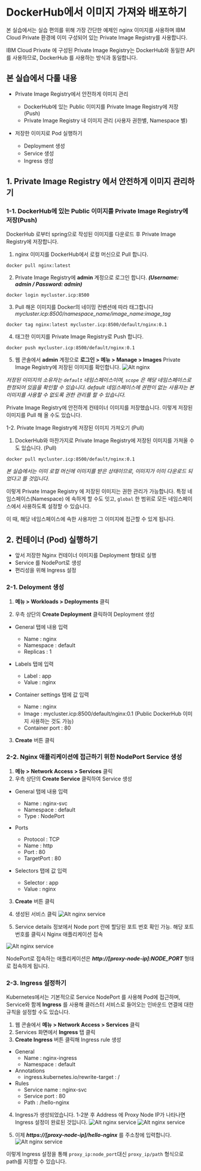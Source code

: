 # DockerHub에서 이미지 가져와 배포하기 

본 실습에서는 실습 편의를 위해 가장 간단한 예제인 nginx 이미지를 사용하며 
IBM Cloud Private 환경에 이미 구성되어 있는 Private Image Registry를 사용합니다. 

IBM Cloud Private 에 구성된 Private Image Registry는 DockerHub와 동일한 API를 사용하므로,
DockerHub 를 사용하는 방식과 동일합니다. 

## 본 실습에서 다룰 내용
- Private Image Registry에서 안전하게 이미지 관리 
  - DockerHub에 있는 Public 이미지를 Private Image Registry에 저장 (Push)
  - Private Image Registry 내 이미지 관리 (사용자 권한별, Namespace 별)

- 저장한 이미지로 Pod 실행하기
  - Deployment 생성 
  - Service 생성
  - Ingress 생성 

## 1. Private Image Registry 에서 안전하게 이미지 관리하기 


### 1-1. DockerHub에 있는 Public 이미지를 Private Image Registry에 저장(Push)
DockerHub 로부터 spring으로 작성된 이미지를 다운로드 후 Private Image Registry에 저장합니다.

1. nginx 이미지를 DockerHub에서 로컬 머신으로 Pull 합니다. 
~~~
docker pull nginx:latest
~~~

2. Private Image Registry에 **admin** 계정으로 로그인 합니다. _**(Username: admin / Password: admin)**_
~~~
docker login mycluster.icp:8500
~~~

3. Pull 해온 이미지를 Docker의 네이밍 컨벤션에 따라 태그합니다
_mycluster.icp:8500/namespace_name/image_name:image_tag_

~~~
docker tag nginx:latest mycluster.icp:8500/default/nginx:0.1
~~~

4. 태그한 이미지를 Private Image Registry로 Push 합니다.
~~~
docker push mycluster.icp:8500/default/nginx:0.1
~~~


5. 웹 콘솔에서 **admin** 계정으로 **로그인 > 메뉴 > Manage > Images** Private Image Registry에 저장된 이미지를 확인합니다. 
![Alt nginx](./images/image-nginx-2.png)

_저장된 이미지의 소유자는 `default` 네임스페이스이며, `scope` 은 해당 네임스페이스로 한정되어 있음을 확인할 수 있습니다._
_default 네임스페이스에 권한이 없는 사용자는 본 이미지를 사용할 수 없도록 권한 관리를 할 수 있습니다._

Private Image Registry에 안전하게 컨테이너 이미지를 저장했습니다. 
이렇게 저장된 이미지를 Pull 해 올 수도 있습니다. 

1-2. Private Image Registry에 저장된 이미지 가져오기 (Pull)

1. DockerHub와 마찬가지로 Private Image Registry에 저장된 이미지를 가져올 수도 있습니다. (Pull) 
~~~
docker pull mycluster.icp:8500/default/nginx:0.1
~~~

_본 실습에서는 이미 로컬 머신에 이미지를 받은 상태이므로, 이미지가 이미 다운로드 되었다고 뜰 것입니다._


이렇게 Private Image Registry 에 저장된 이미지는 권한 관리가 가능합니다. 
특정 네임스페이스(Namespace) 에 속하게 할 수도 잇고, `global` 한 범위로 모든 네임스페이스에서 사용하도록 설정할 수 있습니다. 

이 때, 해당 네임스페이스에 속한 사용자만 그 이미지에 접근할 수 있게 됩니다. 


## 2. 컨테이너 (Pod) 실행하기 
- 앞서 저장한 Nginx 컨테이너 이미지를 Deployment 형태로 실행
- Service 를 NodePort로 생성
- 편리성을 위해 Ingress 설정 

### 2-1. Deloyment 생성
1. **메뉴 > Workloads > Deployments** 클릭

2. 우측 상단의 **Create Deployment** 클릭하여 Deployment 생성 

- General 탭에 내용 입력 
  - Name : nginx
  - Namespace : default 
  - Replicas : 1
  
- Labels 탭에 입력 
  - Label : app
  - Value : nginx
  
- Container settings 탭에 값 입력 
  - Name : nginx
  - Image : mycluster.icp:8500/default/nginx:0.1 (Public DockerHub 이미지 사용하는 것도 가능)
  - Container port : 80
  
3. **Create** 버튼 클릭 


### 2-2. Nginx 애플리케이션에 접근하기 위한 NodePort Service 생성 

1. **메뉴 > Network Access > Services** 클릭 
2. 우측 상단의 **Create Service** 클릭하여 Service 생성 
- General 탭에 내용 입력 
  - Name : nginx-svc
  - Namespace : default 
  - Type : NodePort

- Ports
  - Protocol : TCP
  - Name : http
  - Port : 80
  - TargetPort : 80
  
- Selectors 탭에 값 입력
  - Selector : app
  - Value : nginx
  
3. **Create** 버튼 클릭 
4. 생성된 서비스 클릭
![Alt nginx service](./images/image-nginx-3.png)

5. Service details 정보에서 Node port 란에 할당된 포트 번호 확인 가능. 해당 포트 번호를 클릭시 Nginx 애플리케이션 접속 

![Alt nginx service](./images/image-nginx-4.png)

NodePort로 접속하는 애플리케이션은 
_**http://[proxy-node-ip]:NODE_PORT**_ 형태로 접속하게 됩니다. 

### 2-3. Ingress 설정하기 
 Kubernetes에서는 기본적으로 Service NodePort 를 사용해 Pod에 접근하며, 
 Service와 함께 **Ingress** 를 사용해 클러스터 서비스로 들어오는 인바운드 연결에 대한 규칙을 설정할 수도 있습니다. 
  
1. 웹 콘솔에서 **메뉴 > Network Access > Services** 클릭
2. Services 화면에서 **Ingress** 탭 클릭
3. **Create Ingress** 버튼 클릭해 Ingress rule 생성
  - General
    - Name : nginx-ingress
    - Namespace : default
  - Annotations
    - ingress.kubernetes.io/rewrite-target : /
  - Rules
    - Service name : nginx-svc
    - Service port : 80
    - Path : /hello-nginx
 
 4. Ingress가 생성되었습니다. 1-2분 후 Address 에 Proxy Node IP가 나타나면 Ingress 설정이 완료된 것입니다. 
![Alt nginx service](./images/image-nginx-6.png)
![Alt nginx service](./images/image-nginx-7.png)

5. 이제 _**https://[proxy-node-ip]/hello-nginx**_ 를 주소창에 입력합니다. 
![Alt nginx service](./images/image-nginx-8.png)

이렇게 Ingress 설정을 통해 `proxy_ip:node_port`대신 `proxy_ip/path` 형식으로 path를 지정할 수 있습니다. 

